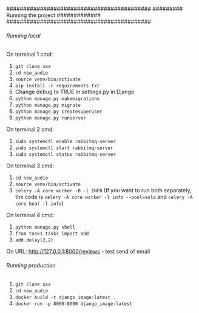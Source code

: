 

###########################################
######### Running the project #############
###########################################


###### Running local ###### 

On terminal 1 cmd:
1. `git clone xxx`
2. `cd new_audio`
3. `source venv/bin/activate`
4. `pip install -r requirements.txt`
5. Change debug to TRUE in settings.py in Django
6. `python manage.py makemigrations`
7. `python manage.py migrate`
8. `python manage.py createsuperuser`
9. `python manage.py runserver`

On terminal 2 cmd:
1. `sudo systemctl enable rabbitmq-server`
2. `sudo systemctl start rabbitmq-server`
3. `sudo systemctl status rabbitmq-server`

On terminal 3 cmd:
1. `cd new_audio`
2. `source venv/bin/activate`
3. `celery -A core worker -B -l INFO` (If you want to run both separately, the code is `celery -A core worker -l info --pool=solo` and `celery -A core beat -l info`)

On terminal 4 cmd:
1. `python manage.py shell`
2. `from task1.tasks import add`
3. `add.delay(2,2)`


On URL: http://127.0.0.1:8000/reviews - test send of email


###### Running production ######

1. `git clone xxx`
2. `cd new_audio`
3. `docker build -t django_image:latest .`
4. `docker run -p 8000:8000 django_image:latest`

